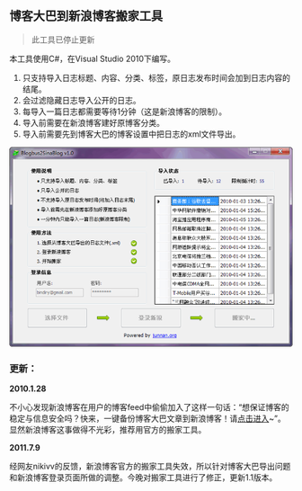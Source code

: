 ## 博客大巴到新浪博客搬家工具

> 此工具已停止更新

本工具使用C#，在Visual Studio 2010下编写。

1. 只支持导入日志标题、内容、分类、标签，原日志发布时间会加到日志内容的结尾。
2. 会过滤隐藏日志导入公开的日志。
3. 每导入一篇日志都需要等待1分钟（这是新浪博客的限制）。
4. 导入前需要在新浪博客建好原博客分类。
5. 导入前需要先到博客大巴的博客设置中把日志的xml文件导出。

![screenshot](screenshot.png "screenshot")

### 更新：

**2010.1.28**

不小心发现新浪博客在用户的博客feed中偷偷加入了这样一句话：“想保证博客的稳定与信息安全吗？快来，一键备份博客大巴文章到新浪博客！请[点击进入](http://control.blog.sina.com.cn/admin/blogmove/blogmove.php?bsptype=blogbus)~”。
显然新浪博客这事做得不光彩，推荐用官方的搬家工具。

**2011.7.9**

经网友nikivv的反馈，新浪博客官方的搬家工具失效，所以针对博客大巴导出问题和新浪博客登录页面所做的调整。今晚对搬家工具进行了修正，更新1.1版本。
